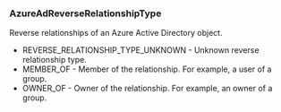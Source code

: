### AzureAdReverseRelationshipType
Reverse relationships of an Azure Active Directory object.

- REVERSE_RELATIONSHIP_TYPE_UNKNOWN - Unknown reverse relationship type.
- MEMBER_OF - Member of the relationship. For example, a user of a group.
- OWNER_OF - Owner of the relationship. For example, an owner of a group.
